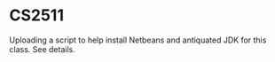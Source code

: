 # CS2511
Uploading a script to help install Netbeans and antiquated JDK for this class. See details.
